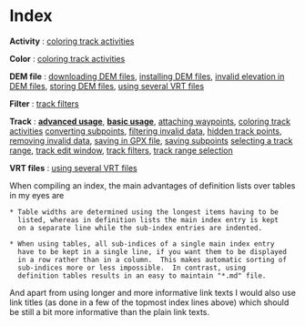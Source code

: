 # Index

**Activity**
:   [coloring track activities](../AdvTrkGeneral#markdown-header-assign-colors-to-track-activities "Assigning different colors to different activities in the same track")

**Color**
:   [coloring track activities](../AdvTrkGeneral#markdown-header-assign-colors-to-track-activities "Assigning different colors to different activities in the same track")

**DEM file**
:   [downloading DEM files](../DocInstallMapDem#markdown-header-dem "Where to download DEM files from"),
    [installing DEM files](../DocInstallMapDem#markdown-header-installing-raster-maps-or-dem-data "Installing DEM files"),
    [invalid elevation in DEM files](../AdvTrkElevation#markdown-header-handle-invalid-elevation-data "Handling invalid elevation data"),
    [storing DEM files](../DocInstallMapDem#markdown-header-organization-of-maps-dem "Setting the path to the directory holding your DEM files"),
    [using several VRT files](../DocFaqMaps#markdown-header-is-it-possible-to-use-several-vrt-files "Managing several VRT files")

**Filter**
:   [track filters](../AdvTrkGeneral#markdown-header-track-filters)

**Track**
:   **[advanced usage](../AdvTracks "What you always wanted to know but never dared to ask :-)")**,
    **[basic usage](../DocGisItemsTrk2 "What you need to know about tracks")**,
    [attaching waypoints](../AdvTrkGeneral#markdown-header-attach-waypoints-to-a-track-to-get-additional-track-information),
    [coloring track activities](../AdvTrkGeneral#markdown-header-assign-colors-to-track-activities "Assigning different colors to different activities in the same track")
    [converting subpoints](../AdvTrkGeneral#markdown-header-convert-track-subpoints-to-points),
    [filtering invalid data](../AdvTrkGeneral#markdown-header-avoid-and-remove-invalid-data-in-a-track),
    [hidden track points](../AdvTrkGeneral#markdown-header-select-a-range-of-a-track),
    [removing invalid data](../AdvTrkGeneral#markdown-header-avoid-and-remove-invalid-data-in-a-track),
    [saving in GPX file](../DocFaqHandling#markdown-header-which-track-data-is-saved-in-gpx-files),
    [saving subpoints](../DocFaqHandling#markdown-header-which-track-data-is-saved-in-gpx-files)
    [selecting a track range](../AdvTrkGeneral#markdown-header-select-a-range-of-a-track),
    [track edit window](../AdvTrkGeneral#markdown-header-recorded-and-calculated-track-data),
    [track filters](../AdvTrkGeneral#markdown-header-track-filters),
    [track range selection](../AdvTrkGeneral#markdown-header-select-a-range-of-a-track)

**VRT files**
:   [using several VRT files](../DocFaqMaps#markdown-header-is-it-possible-to-use-several-vrt-files "Managing several VRT files")

When compiling an index, the main advantages of definition lists over
tables in my eyes are

    * Table widths are determined using the longest items having to be
      listed, whereas in definition lists the main index entry is kept
      on a separate line while the sub-index entries are indented.

    * When using tables, all sub-indices of a single main index entry
      have to be kept in a single line, if you want them to be displayed
      in a row rather than in a column.  This makes automatic sorting of
      sub-indices more or less impossible.  In contrast, using
      definition tables results in an easy to maintain "*.md" file.

And apart from using longer and more informative link texts I would also
use link titles (as done in a few of the topmost index lines above)
which should be still a bit more informative than the plain link texts.
